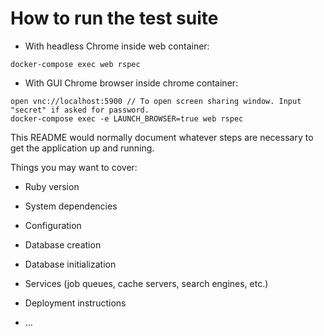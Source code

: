# How to run the test suite

* With headless Chrome inside web container:
```
docker-compose exec web rspec
```
* With GUI Chrome browser inside chrome container:
```
open vnc://localhost:5900 // To open screen sharing window. Input "secret" if asked for password.
docker-compose exec -e LAUNCH_BROWSER=true web rspec
```


This README would normally document whatever steps are necessary to get the
application up and running.

Things you may want to cover:

* Ruby version

* System dependencies

* Configuration

* Database creation

* Database initialization

* Services (job queues, cache servers, search engines, etc.)

* Deployment instructions

* ...
